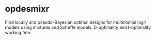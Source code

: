 # opdesmixr

Find locally and pseudo-Bayesian optimal designs for multinomial logit models using mixtures and Scheffé models. D-optimality and I-optimality working fine.
